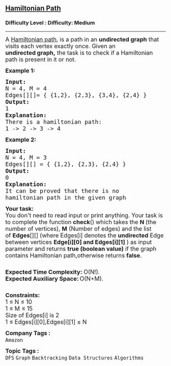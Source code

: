 <h2><a href="https://www.geeksforgeeks.org/problems/hamiltonian-path2522/1?page=2&category=Graph&difficulty=Easy,Medium,Hard&status=unsolved,attempted&sortBy=accuracy">Hamiltonian Path</a></h2><h3>Difficulty Level : Difficulty: Medium</h3><hr><div class="problems_problem_content__Xm_eO"><p><span style="font-size:18px">A <a href="https://en.wikipedia.org/wiki/Hamiltonian_path">Hamiltonian path</a>,&nbsp;is a path&nbsp;in an <strong>undirected graph</strong> that visits each vertex exactly once. Given an <strong>undirected&nbsp;graph,</strong>&nbsp;the task is to&nbsp;check if a Hamiltonian path&nbsp;is present in it or not.</span></p>

<p><span style="font-size:18px"><strong>Example 1:</strong></span></p>

<pre><span style="font-size:18px"><strong>Input:</strong>
N = 4, M = 4
Edges[][]= { {1,2}, {2,3}, {3,4}, {2,4} }
<strong>Output:</strong>
1 
<strong>Explanation: </strong>
There is a hamiltonian path: 
1 -&gt; 2 -&gt; 3 -&gt; 4 </span></pre>

<p><span style="font-size:18px"><strong>Example 2:</strong></span></p>

<pre><span style="font-size:18px"><strong>Input:</strong>
N = 4, M = 3 
Edges[][] = { {1,2}, {2,3}, {2,4} } 
<strong>Output: </strong>
0 
<strong>Explanation:</strong> 
It can be proved that there is no 
hamiltonian path in the given graph</span>
</pre>

<p><span style="font-size:18px"><strong>Your task:</strong><br>
You don't need to read input or print anything. Your task is to complete the function <strong>check</strong>() which takes the <strong>N&nbsp;</strong>(the number of vertices), <strong>M</strong> (Number of edges) and the list of&nbsp;<strong>Edges</strong>[][] (where Edges[i] denotes the <strong>undirected</strong> Edge between vertices <strong>Edge[i][0] and Edges[i][1]</strong> )&nbsp;as input parameter&nbsp;and returns <strong>true (boolean value)</strong> if the graph contains Hamiltonian path,otherwise returns <strong>false</strong>.&nbsp;</span></p>

<p><br>
<span style="font-size:18px"><strong>Expected Time Complexity:&nbsp;</strong>O(N!)</span><span style="font-size:18px">.</span><br>
<strong><span style="font-size:18px">Expected Auxiliary Space:</span>&nbsp;</strong><span style="font-size:18px">O(N+M).</span></p>

<p><br>
<span style="font-size:18px"><strong>Constraints:</strong></span><br>
<span style="font-size:18px">1 ≤ N ≤ 10</span><br>
<span style="font-size:18px">1 ≤ M ≤ 15</span><br>
<span style="font-size:18px">Size of Edges[i] is&nbsp;2</span><br>
<span style="font-size:18px">1 ≤ Edges[i][0],Edges[i][1] ≤ N</span></p>
</div><p><span style=font-size:18px><strong>Company Tags : </strong><br><code>Amazon</code>&nbsp;<br><p><span style=font-size:18px><strong>Topic Tags : </strong><br><code>DFS</code>&nbsp;<code>Graph</code>&nbsp;<code>Backtracking</code>&nbsp;<code>Data Structures</code>&nbsp;<code>Algorithms</code>&nbsp;